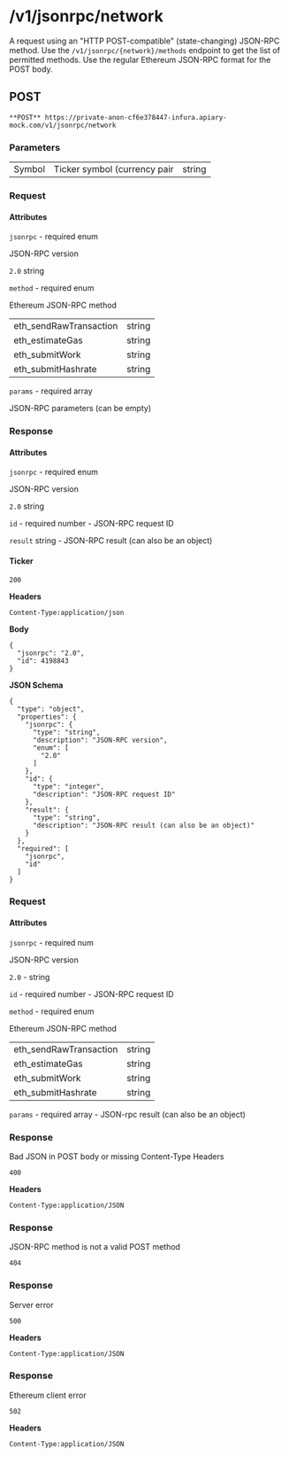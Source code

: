 # /v1/jsonrpc/network

A request using an "HTTP POST-compatible" (state-changing) JSON-RPC method. Use the `/v1/jsonrpc/{network}/methods` endpoint to get the list of permitted methods. Use the regular Ethereum JSON-RPC format for the POST body.

## POST

```
**POST** https://private-anon-cf6e378447-infura.apiary-mock.com/v1/jsonrpc/network
```

### Parameters

|        |                              |        |
|--------|------------------------------|--------|
| Symbol | Ticker symbol (currency pair | string |

### Request

#### Attributes

`jsonrpc` - required enum

JSON-RPC version

`2.0` string

`method` - required enum

Ethereum JSON-RPC method

|                        |        |
|------------------------|--------|
| eth_sendRawTransaction | string |
| eth_estimateGas        | string |
| eth_submitWork         | string |
| eth_submitHashrate     | string |

`params` - required array

JSON-RPC parameters (can be empty)

### Response

#### Attributes

`jsonrpc` - required enum

JSON-RPC version

`2.0` string

`id` - required number - JSON-RPC request ID

`result` string - JSON-RPC result (can also be an object)

#### Ticker

`200`

**Headers**

`Content-Type:application/json`

**Body**

```
{
  "jsonrpc": "2.0",
  "id": 4198843
}
```

**JSON Schema**

```
{
  "type": "object",
  "properties": {
    "jsonrpc": {
      "type": "string",
      "description": "JSON-RPC version",
      "enum": [
        "2.0"
      ]
    },
    "id": {
      "type": "integer",
      "description": "JSON-RPC request ID"
    },
    "result": {
      "type": "string",
      "description": "JSON-RPC result (can also be an object)"
    }
  },
  "required": [
    "jsonrpc",
    "id"
  ]
}
```

### Request

#### Attributes

`jsonrpc` - required num

JSON-RPC version

`2.0` - string

`id` - required number - JSON-RPC request ID

`method` - required enum

Ethereum JSON-RPC method

|                        |        |
|------------------------|--------|
| eth_sendRawTransaction | string |
| eth_estimateGas        | string |
| eth_submitWork         | string |
| eth_submitHashrate     | string |

`params` - required array - JSON-rpc result (can also be an object)

### Response

Bad JSON in POST body or missing Content-Type Headers

`400`

**Headers**

`Content-Type:application/JSON`

### Response

JSON-RPC method is not a valid POST method

`404`

### Response

Server error

`500`

**Headers**

`Content-Type:application/JSON`

### Response

Ethereum client error

`502`

**Headers**

`Content-Type:application/JSON`
